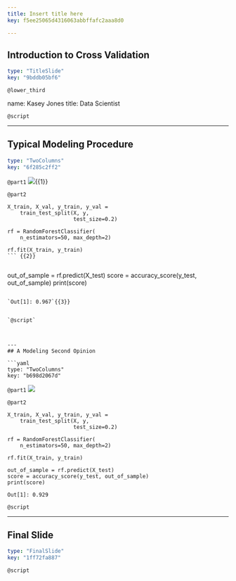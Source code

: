 ```yaml
---
title: Insert title here
key: f5ee25065d4316063abbffafc2aaa8d0

---
```

## Introduction to Cross Validation

```yaml
type: "TitleSlide"
key: "9bddb05bf6"
```

`@lower_third`

name: Kasey Jones
title: Data Scientist


`@script`



---
## Typical Modeling Procedure

```yaml
type: "TwoColumns"
key: "6f285c2ff2"
```

`@part1`
![](http://assets.datacamp.com/production/repositories/3927/datasets/d2c50685c17cd1e95eb3e36a135115178bb92819/Round_1.png){{1}}


`@part2`
```
X_train, X_val, y_train, y_val =
    train_test_split(X, y,
                     test_size=0.2)

rf = RandomForestClassifier(
    n_estimators=50, max_depth=2)

rf.fit(X_train, y_train)
``` {{2}}


```
out_of_sample = rf.predict(X_test)
score = accuracy_score(y_test, out_of_sample)
print(score)
```

`Out[1]: 0.967`{{3}}


`@script`



---
## A Modeling Second Opinion

```yaml
type: "TwoColumns"
key: "b698d2067d"
```

`@part1`
![](http://assets.datacamp.com/production/repositories/3927/datasets/2fba07f04ef89b97f0964e7c66398cba083290f1/Round_2.png)


`@part2`
```
X_train, X_val, y_train, y_val =
    train_test_split(X, y,
                     test_size=0.2)

rf = RandomForestClassifier(
    n_estimators=50, max_depth=2)

rf.fit(X_train, y_train)
```


```
out_of_sample = rf.predict(X_test)
score = accuracy_score(y_test, out_of_sample)
print(score)
```

`Out[1]: 0.929`


`@script`



---
## Final Slide

```yaml
type: "FinalSlide"
key: "1ff72fa887"
```

`@script`


